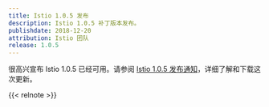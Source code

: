 ```yaml
---
title: Istio 1.0.5 发布
description: Istio 1.0.5 补丁版本发布。
publishdate: 2018-12-20
attribution: Istio 团队
release: 1.0.5
---
```


很高兴宣布 Istio 1.0.5 已经可用。请参阅 [Istio 1.0.5 发布通知](/zh/about/notes/1.0.5/)，详细了解和下载这次更新。

{{< relnote >}}
